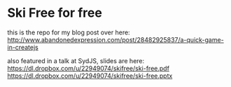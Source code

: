 Ski Free for free
=================

this is the repo for my blog post over here:
http://www.abandonedexpression.com/post/28482925837/a-quick-game-in-createjs

also featured in a talk at SydJS, slides are here:
https://dl.dropbox.com/u/22949074/skifree/ski-free.pdf
https://dl.dropbox.com/u/22949074/skifree/ski-free.pptx
